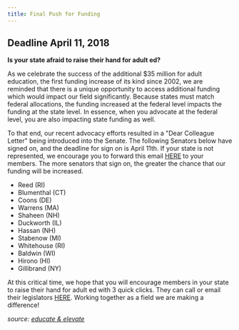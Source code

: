 ```yaml
---
title: Final Push for Funding
---
```

## Deadline April 11, 2018

**Is your state afraid to raise their hand for adult ed?**

 As we celebrate the success of the additional $35 million for adult education, the first funding increase of its kind since 2002, we are reminded that there is a unique opportunity to access additional funding which would impact our field significantly. Because states must match federal allocations, the funding increased at the federal level impacts the funding at the state level. In essence, when you advocate at the federal level, you are also impacting state funding as well.

 To that end, our recent advocacy efforts resulted in a "Dear Colleague Letter" being introduced into the Senate. The following Senators below have signed on, and the deadline for sign on is April 11th. If your state is not represented, we encourage you to forward this email [HERE](http://myemail.constantcontact.com/Take-Action-.html?soid=1112004712009&aid=MNZE_0O6V_I) to your members. The more senators that sign on, the greater the chance that our funding will be increased.

  * Reed (RI)
  * Blumenthal (CT)
  * Coons (DE)
  * Warrens (MA)
  * Shaheen (NH)
  * Duckworth (IL)
  * Hassan (NH)
  * Stabenow (MI)
  * Whitehouse (RI)
  * Baldwin (WI)
  * Hirono (HI)
  * Gillibrand (NY)

 At this critical time, we hope that you will encourage members in your state to raise their hand for adult ed with 3 quick clicks. They can call or email their legislators [HERE](http://cqrcengage.com/coabe/home?0). Working together as a field we are making a difference!

*source: [educate & elevate](http://campaign.r20.constantcontact.com/render?m=1112004712009&ca=c580bfb0-f3a1-46a2-bbbb-e9ee08e89e52)*
